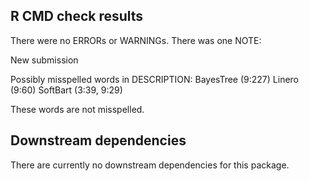 ## R CMD check results

There were no ERRORs or WARNINGs. There was one NOTE:

New submission

Possibly misspelled words in DESCRIPTION:
  BayesTree (9:227)
  Linero (9:60)
  SoftBart (3:39, 9:29)
  
These words are not misspelled.

## Downstream dependencies

There are currently no downstream dependencies for this package.